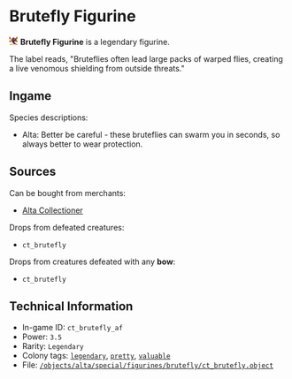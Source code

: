 # Brutefly Figurine

<img src="https://raw.githubusercontent.com/Ceterai/Enternia/main/objects/alta/special/figurines/brutefly/ct_brutefly.png" alt="Brutefly Figurine icon" loading="lazy" height="16px" width="auto" /> **Brutefly Figurine** is a legendary figurine.

The label reads, "Bruteflies often lead large packs of warped flies, creating a live venomous shielding from outside threats."

## Ingame

Species descriptions:

- Alta: Better be careful - these bruteflies can swarm you in seconds, so always better to wear protection.

## Sources

Can be bought from merchants:

- [Alta Collectioner](https://ceterai.github.io/MyEnternia/Wiki/AltaCollectioner)

Drops from defeated creatures:

- `ct_brutefly`

Drops from creatures defeated with any **bow**:

- `ct_brutefly`

## Technical Information

- In-game ID: `ct_brutefly_af`
- Power: `3.5`
- Rarity: `Legendary`
- Colony tags: [`legendary`](https://ceterai.github.io/MyEnternia/Wiki/Tags/Legendary), [`pretty`](https://ceterai.github.io/MyEnternia/Wiki/Tags/Pretty), [`valuable`](https://ceterai.github.io/MyEnternia/Wiki/Tags/Valuable)
- File: [`/objects/alta/special/figurines/brutefly/ct_brutefly.object`](https://github.com/Ceterai/Enternia/blob/main/objects/alta/special/figurines/brutefly/ct_brutefly.object)
